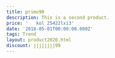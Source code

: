 ```yaml
---
title: primo90
description: This is a second product.
price: '   kol 25422lxi3'
date: '2018-05-01T00:00:00.000Z'
tags: Trend
layout: product2020.html
discount: jjjjjjjj99
---
```


